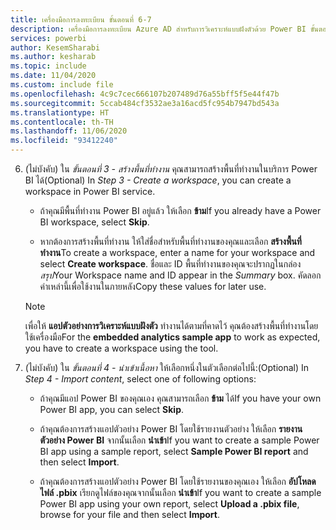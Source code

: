 ```yaml
---
title: เครื่องมือการลงทะเบียน ขั้นตอนที่ 6-7
description: เครื่องมือการลงทะเบียน Azure AD สำหรับการวิเคราะห์แบบฝังตัวด้วย Power BI ขั้นตอนที่ 6-7
services: powerbi
author: KesemSharabi
ms.author: kesharab
ms.topic: include
ms.date: 11/04/2020
ms.custom: include file
ms.openlocfilehash: 4c9c7cec666107b207489d76a55bff5f5e44f47b
ms.sourcegitcommit: 5ccab484cf3532ae3a16acd5fc954b7947bd543a
ms.translationtype: HT
ms.contentlocale: th-TH
ms.lasthandoff: 11/06/2020
ms.locfileid: "93412240"
---
```

6. <span data-ttu-id="f6d5f-103">(ไม่บังคับ) ใน *ขั้นตอนที่ 3 - สร้างพื้นที่ทำงาน* คุณสามารถสร้างพื้นที่ทำงานในบริการ Power BI ได้</span><span class="sxs-lookup"><span data-stu-id="f6d5f-103">(Optional) In *Step 3 - Create a workspace*, you can create a workspace in Power BI service.</span></span>

    * <span data-ttu-id="f6d5f-104">ถ้าคุณมีพื้นที่ทำงาน Power BI อยู่แล้ว ให้เลือก **ข้าม**</span><span class="sxs-lookup"><span data-stu-id="f6d5f-104">If you already have a Power BI workspace, select **Skip**.</span></span>

    * <span data-ttu-id="f6d5f-105">หากต้องการสร้างพื้นที่ทำงาน ให้ใส่ชื่อสำหรับพื้นที่ทำงานของคุณและเลือก **สร้างพื้นที่ทำงาน**</span><span class="sxs-lookup"><span data-stu-id="f6d5f-105">To create a workspace, enter a name for your workspace and select **Create workspace**.</span></span> <span data-ttu-id="f6d5f-106">ชื่อและ ID พื้นที่ทำงานของคุณจะปรากฏในกล่อง *สรุป*</span><span class="sxs-lookup"><span data-stu-id="f6d5f-106">Your Workspace name and ID appear in the *Summary* box.</span></span> <span data-ttu-id="f6d5f-107">คัดลอกค่าเหล่านี้เพื่อใช้งานในภายหลัง</span><span class="sxs-lookup"><span data-stu-id="f6d5f-107">Copy these values for later use.</span></span>

    >[!NOTE]
    ><span data-ttu-id="f6d5f-108">เพื่อให้ **แอปตัวอย่างการวิเคราะห์แบบฝังตัว** ทำงานได้ตามที่คาดไว้ คุณต้องสร้างพื้นที่ทำงานโดยใช้เครื่องมือ</span><span class="sxs-lookup"><span data-stu-id="f6d5f-108">For the **embedded analytics sample app** to work as expected, you have to create a workspace using the tool.</span></span>

7. <span data-ttu-id="f6d5f-109">(ไม่บังคับ) ใน *ขั้นตอนที่ 4 - นำเข้าเนื้อหา* ให้เลือกหนึ่งในตัวเลือกต่อไปนี้:</span><span class="sxs-lookup"><span data-stu-id="f6d5f-109">(Optional) In *Step 4 - Import content*, select one of following options:</span></span>

    * <span data-ttu-id="f6d5f-110">ถ้าคุณมีแอป Power BI ของคุณเอง คุณสามารถเลือก **ข้าม** ได้</span><span class="sxs-lookup"><span data-stu-id="f6d5f-110">If you have your own Power BI app, you can select **Skip**.</span></span>

    * <span data-ttu-id="f6d5f-111">ถ้าคุณต้องการสร้างแอปตัวอย่าง Power BI โดยใช้รายงานตัวอย่าง ให้เลือก **รายงานตัวอย่าง Power BI** จากนั้นเลือก **นำเข้า**</span><span class="sxs-lookup"><span data-stu-id="f6d5f-111">If you want to create a sample Power BI app using a sample report, select **Sample Power BI report** and then select **Import**.</span></span>

    * <span data-ttu-id="f6d5f-112">ถ้าคุณต้องการสร้างแอปตัวอย่าง Power BI โดยใช้รายงานของคุณเอง ให้เลือก **อัปโหลดไฟล์ .pbix** เรียกดูไฟล์ของคุณจากนั้นเลือก **นำเข้า**</span><span class="sxs-lookup"><span data-stu-id="f6d5f-112">If you want to create a sample Power BI app using your own report, select **Upload a .pbix file**, browse for your file and then select **Import**.</span></span>